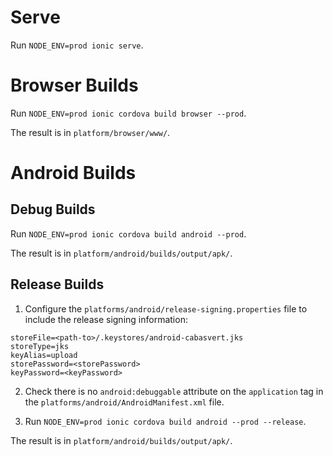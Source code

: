 # Serve

Run `NODE_ENV=prod ionic serve`.

# Browser Builds

Run `NODE_ENV=prod ionic cordova build browser --prod`.

The result is in `platform/browser/www/`.

# Android Builds

## Debug Builds

Run `NODE_ENV=prod ionic cordova build android --prod`.

The result is in `platform/android/builds/output/apk/`.

## Release Builds

1. Configure the `platforms/android/release-signing.properties` file to include the release signing information:
```
storeFile=<path-to>/.keystores/android-cabasvert.jks
storeType=jks
keyAlias=upload
storePassword=<storePassword>
keyPassword=<keyPassword>
```

2. Check there is no `android:debuggable` attribute on the `application` tag in the `platforms/android/AndroidManifest.xml`
file.

3. Run `NODE_ENV=prod ionic cordova build android --prod --release`.

The result is in `platform/android/builds/output/apk/`.
